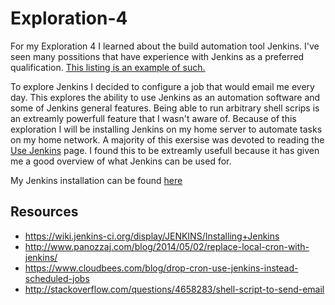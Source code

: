 # Exploration-4
For my Exploration 4 I learned about the build automation tool Jenkins.
 I've seen many possitions that have experience with Jenkins as a preferred qualification.
 [This listing is an example of such.](https://www.glassdoor.com/job-listing/full-stack-developer-senior-software-engineer-altisource-JV_IC1148170_KO0,45_KE46,56.htm?jl=1659881431)
 
 To explore Jenkins I decided to configure a job that would email me every day.  This explores the ability to use Jenkins as an automation software and some of Jenkins general features.  Being able to run arbitrary shell scrips is an extreamly powerfull feature that I wasn't aware of. Because of this exploration I will be installing Jenkins on my home server to automate tasks on my home network.  A majority of this exersise was devoted to reading the [Use Jenkins](https://wiki.jenkins-ci.org/display/JENKINS/Use+Jenkins) page. I found this to be extreamly usefull because it has given me a good overview of what Jenkins can be used for.
 
 My Jenkins installation can be found [here](http://cs4830.cloudapp.net:8081/)
 
## Resources
* https://wiki.jenkins-ci.org/display/JENKINS/Installing+Jenkins
* http://www.panozzaj.com/blog/2014/05/02/replace-local-cron-with-jenkins/
* https://www.cloudbees.com/blog/drop-cron-use-jenkins-instead-scheduled-jobs
* http://stackoverflow.com/questions/4658283/shell-script-to-send-email
